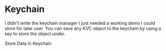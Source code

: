 Keychain
========

I didn't write the keychain manager I just needed a working demo I could store for later user. You can save any KVC object to the keychain by using a key to store the object under.

Store Data in Keychain
